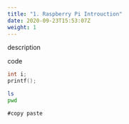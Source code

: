 ```yaml
---
title: "1. Raspberry Pi Introuction"
date: 2020-09-23T15:53:07Z
weight: 1
---
```



description

code

```c
int i;
printf();
```

```bash
ls
pwd
```

```
#copy paste
```
